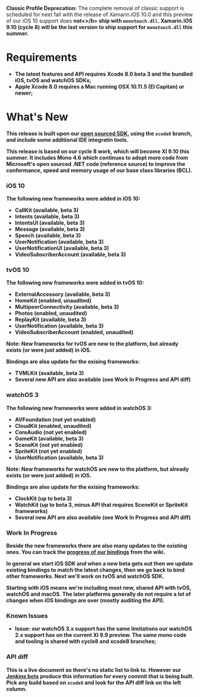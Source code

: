 <div class="note">
	<b>Classic Profile Deprecation:</b>
	The complete removal of classic support is scheduled for next fall with the release of Xamarin.iOS 10.0 and
	this preview of our iOS 10 support does <b>not<>/b> ship with <code>monotouch.dll</code>.
	Xamarin.iOS 9.10 (cycle 8) will be the last version to ship support for <code>monotouch.dll</code> this summer.
</div>

Requirements
============

- The latest features and API requires Xcode 8.0 beta 3 and the bundled iOS, tvOS and watchOS SDKs;
- Apple Xcode 8.0 requires a Mac running OSX 10.11.5 (El Capitan) or newer;

What's New
==========

This release is built upon our [open sourced SDK](https://github.com/xamarin/xamarin-macios),
using the `xcode8` branch, and include some additional IDE integratin tools.

This release is based on our **cycle 8** work, which will become XI 9.10 this summer.
It includes Mono 4.6 which continues to adopt more code from 
Microsoft's open sourced .NET code (reference source) to improve the conformance,
speed and memory usage of our base class libraries (BCL).

### iOS 10

The following new frameworks were added in iOS 10:

* CallKit (available, beta 3)
* Intents (available, beta 3)
* IntentsUI (available, beta 3)
* Message (available, beta 3)
* Speech (available, beta 3)
* UserNotification (available, beta 3)
* UserNotificationUI (available, beta 3)
* VideoSubscriberAccount (available, beta 3)

### tvOS 10

The following new frameworks were added in tvOS 10:

* ExternalAccessory (available, beta 3)
* HomeKit (enabled, unaudited)
* MultipeerConnectivity (available, beta 3)
* Photos (enabled, unaudited)
* ReplayKit (available, beta 3)
* UserNotification (available, beta 3)
* VideoSubscriberAccount (enabled, unaudited)

Note: New frameworks for tvOS are new to the platform, but already exists (or were just added) in iOS.

Bindings are also update for the exising frameworks:

* TVMLKit (available, beta 3)
* Several new API are also available (see **Work In Progress** and **API diff**)

### watchOS 3

The following new frameworks were added in watchOS 3:

* AVFoundation (not yet enabled)
* CloudKit (enabled, unaudited)
* CoreAudio (not yet enabled)
* GameKit (available, beta 3)
* SceneKit (not yet enabled)
* SpriteKit (not yet enabled)
* UserNotification (available, beta 3)

Note: New frameworks for watchOS are new to the platform, but already exists (or were just added) in iOS.

Bindings are also update for the exising frameworks:

* ClockKit (up to beta 3)
* WatchKit (up to beta 3, minus API that requires SceneKit or SpriteKit frameworks)
* Several new API are also available (see **Work In Progress** and **API diff**)


### Work In Progress

Beside the new frameworks there are also many updates to the existing ones. You can track the [progress of our bindings](https://github.com/xamarin/xamarin-macios/wiki/Bindings) from the wiki.

In general we start iOS SDK and when a new beta gets out then we update existing bindings to match the latest changes, then we go back to bind other frameworks. Next we'll work on tvOS and watchOS SDK.

Starting with iOS means we're including most new, shared API with tvOS, watchOS and macOS. The later platforms generally do not require a lot of changes when iOS bindings are over (mostly auditing the API).


### Known Issues

* **Issue:** our watchOS 3.x support has the same limitations our watchOS 2.x support has on the current XI 9.9 preview. The same mono code and tooling is shared with **cycle8** and **xcode8** branches;


### API diff

This is a live document so there's no static list to link to. However our [Jenkins bots](https://jenkins.mono-project.com/job/xamarin-macios-pr-builder/) produce this information for every commit that is being built. Pick any build based on `xcode8` and look for the **API diff** link on the left column.
